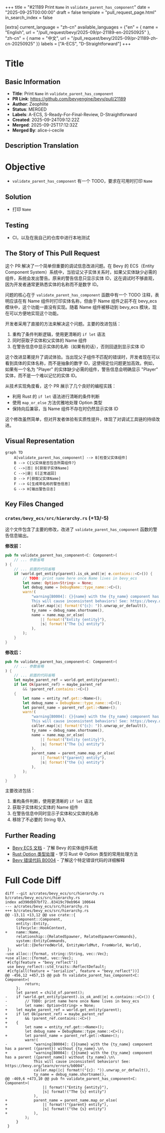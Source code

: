 +++
title = "#21189 Print `Name` in `validate_parent_has_component`"
date = "2025-09-25T00:00:00"
draft = false
template = "pull_request_page.html"
in_search_index = false

[extra]
current_language = "zh-cn"
available_languages = {"en" = { name = "English", url = "/pull_request/bevy/2025-09/pr-21189-en-20250925" }, "zh-cn" = { name = "中文", url = "/pull_request/bevy/2025-09/pr-21189-zh-cn-20250925" }}
labels = ["A-ECS", "D-Straightforward"]
+++

# Title

## Basic Information
- **Title**: Print `Name` in `validate_parent_has_component`
- **PR Link**: https://github.com/bevyengine/bevy/pull/21189
- **Author**: Zeophlite
- **Status**: MERGED
- **Labels**: A-ECS, S-Ready-For-Final-Review, D-Straightforward
- **Created**: 2025-09-24T09:12:22Z
- **Merged**: 2025-09-25T17:12:32Z
- **Merged By**: alice-i-cecile

## Description Translation
# Objective

- `validate_parent_has_component` 有一个 TODO，要求在可用时打印 `Name`

## Solution

- 打印 `Name`

## Testing

- CI，以及在我自己的仓库中进行本地测试

## The Story of This Pull Request

这个 PR 解决了一个简单但重要的调试信息改进问题。在 Bevy 的 ECS（Entity Component System）系统中，当验证父子实体关系时，如果父实体缺少必需的组件，系统会发出警告。原来的警告信息只显示实体 ID，这在调试时不够直观，因为开发者通常更熟悉实体的名称而不是数字 ID。

问题的核心在于 `validate_parent_has_component` 函数中有一个 TODO 注释，表明应该在有 Name 组件时打印实体名称，但由于 Name 组件之前不在 bevy_ecs 模块中，这个功能一直没有实现。随着 Name 组件被移动到 bevy_ecs 模块，现在可以方便地实现这个功能。

开发者采用了直接的方法来解决这个问题。主要的改进包括：

1. 重构了条件判断逻辑，使用更清晰的 `if let` 语法
2. 同时获取子实体和父实体的 Name 组件
3. 在警告信息中显示实体的名称（如果有的话），否则回退到显示实体 ID

这个改进显著提升了调试体验。当出现父子组件不匹配的错误时，开发者现在可以看到具体的实体名称，而不是抽象的数字 ID，这使得定位问题更加高效。例如，如果有一个名为 "Player" 的实体缺少必需的组件，警告信息会明确显示 "Player" 实体，而不是一个难以记忆的实体 ID。

从技术实现角度看，这个 PR 展示了几个良好的编程实践：
- 利用 Rust 的 `if let` 语法进行清晰的条件判断
- 使用 `map_or_else` 方法优雅地处理 Option 类型
- 保持向后兼容，当 Name 组件不存在时仍然显示实体 ID

这个修改虽然简单，但对开发者体验有实质性提升，体现了对调试工具链的持续改进。

## Visual Representation

```mermaid
graph TD
    A[validate_parent_has_component] --> B[检查父实体组件]
    B --> C{父实体是否包含所需组件?}
    C -->|否| D[获取子实体Name]
    C -->|是| E[正常返回]
    D --> F[获取父实体Name]
    F --> G[生成带名称的警告信息]
    G --> H[输出警告日志]
```

## Key Files Changed

### `crates/bevy_ecs/src/hierarchy.rs` (+13/-5)

这个文件包含了主要的修改，改进了 `validate_parent_has_component` 函数的警告信息输出。

**修改前：**
```rust
pub fn validate_parent_has_component<C: Component>(
    // ... 参数省略
) {
    // ... 前面的代码省略
    if !world.get_entity(parent).is_ok_and(|e| e.contains::<C>()) {
        // TODO: print name here once Name lives in bevy_ecs
        let name: Option<String> = None;
        let debug_name = DebugName::type_name::<C>();
        warn!(
            "warning[B0004]: {}{name} with the {ty_name} component has a parent ({parent}) without {ty_name}.\n\
            This will cause inconsistent behaviors! See: https://bevy.org/learn/errors/b0004",
            caller.map(|c| format!("{c}: ")).unwrap_or_default(),
            ty_name = debug_name.shortname(),
            name = name.map_or_else(
                || format!("Entity {entity}"),
                |s| format!("The {s} entity")
            ),
        );
    }
}
```

**修改后：**
```rust
pub fn validate_parent_has_component<C: Component>(
    // ... 参数省略
) {
    // ... 前面的代码省略
    let maybe_parent_ref = world.get_entity(parent);
    if let Ok(parent_ref) = maybe_parent_ref
        && !parent_ref.contains::<C>()
    {
        let name = entity_ref.get::<Name>();
        let debug_name = DebugName::type_name::<C>();
        let parent_name = parent_ref.get::<Name>();
        warn!(
            "warning[B0004]: {}{name} with the {ty_name} component has a parent ({parent_name}) without {ty_name}.\n\
            This will cause inconsistent behaviors! See: https://bevy.org/learn/errors/b0004",
            caller.map(|c| format!("{c}: ")).unwrap_or_default(),
            ty_name = debug_name.shortname(),
            name = name.map_or_else(
                || format!("Entity {entity}"),
                |s| format!("The {s} entity")
            ),
            parent_name = parent_name.map_or_else(
                || format!("{parent} entity"),
                |s| format!("the {s} entity")
            ),
        );
    }
}
```

主要改进包括：
1. 重构条件判断，使用更清晰的 `if let` 语法
2. 获取子实体和父实体的 Name 组件
3. 在警告信息中同时显示子实体和父实体的名称
4. 移除了不必要的 String 导入

## Further Reading

- [Bevy ECS 文档](https://docs.rs/bevy_ecs/latest/bevy_ecs/) - 了解 Bevy 的实体组件系统
- [Rust Option 类型处理](https://doc.rust-lang.org/std/option/enum.Option.html) - 学习 Rust 中 Option 类型的常用处理方法
- [Bevy 错误代码 B0004](https://bevy.org/learn/errors/b0004) - 了解这个特定错误代码的详细解释

# Full Code Diff
```
diff --git a/crates/bevy_ecs/src/hierarchy.rs b/crates/bevy_ecs/src/hierarchy.rs
index ad390db97bf72..83419c70eb964 100644
--- a/crates/bevy_ecs/src/hierarchy.rs
+++ b/crates/bevy_ecs/src/hierarchy.rs
@@ -13,11 +13,12 @@ use crate::{
     component::Component,
     entity::Entity,
     lifecycle::HookContext,
+    name::Name,
     relationship::{RelatedSpawner, RelatedSpawnerCommands},
     system::EntityCommands,
     world::{DeferredWorld, EntityWorldMut, FromWorld, World},
 };
-use alloc::{format, string::String, vec::Vec};
+use alloc::{format, vec::Vec};
 #[cfg(feature = "bevy_reflect")]
 use bevy_reflect::std_traits::ReflectDefault;
 #[cfg(all(feature = "serialize", feature = "bevy_reflect"))]
@@ -456,12 +457,15 @@ pub fn validate_parent_has_component<C: Component>(
         return;
     };
     let parent = child_of.parent();
-    if !world.get_entity(parent).is_ok_and(|e| e.contains::<C>()) {
-        // TODO: print name here once Name lives in bevy_ecs
-        let name: Option<String> = None;
+    let maybe_parent_ref = world.get_entity(parent);
+    if let Ok(parent_ref) = maybe_parent_ref
+        && !parent_ref.contains::<C>()
+    {
+        let name = entity_ref.get::<Name>();
         let debug_name = DebugName::type_name::<C>();
+        let parent_name = parent_ref.get::<Name>();
         warn!(
-            "warning[B0004]: {}{name} with the {ty_name} component has a parent ({parent}) without {ty_name}.\n\
+            "warning[B0004]: {}{name} with the {ty_name} component has a parent ({parent_name}) without {ty_name}.\n\
             This will cause inconsistent behaviors! See: https://bevy.org/learn/errors/b0004",
             caller.map(|c| format!("{c}: ")).unwrap_or_default(),
             ty_name = debug_name.shortname(),
@@ -469,6 +473,10 @@ pub fn validate_parent_has_component<C: Component>(
                 || format!("Entity {entity}"),
                 |s| format!("The {s} entity")
             ),
+            parent_name = parent_name.map_or_else(
+                || format!("{parent} entity"),
+                |s| format!("the {s} entity")
+            ),
         );
     }
 }
```